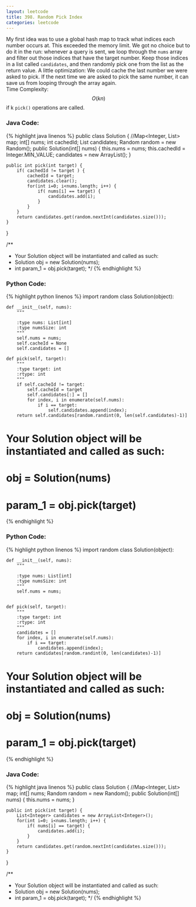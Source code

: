 ```yaml
---
layout: leetcode
title: 398. Random Pick Index
categories: leetcode
---
```

My first idea was to use a global hash map to track what indices each number occurs at. This exceeded the memory limit.
We got no choice but to do it in the run: whenever a query is sent, we loop through the `nums` array and filter out those indices that have the target number. Keep those indices in a list called `candidates`, and then randomly pick one from the list as the return value.
A little optimization: We could cache the last number we were asked to pick. If the next time we are asked to pick the same number, it can save us from looping through the array again.  
Time Complexity: $$O(kn)$$ if k `pick()` operations are called.
### Java Code:
{% highlight java linenos %}
public class Solution {
    //Map<Integer, List<Integer>> map;
    int[] nums;
    int cachedId;
    List<Integer> candidates;
    Random random = new Random();
    public Solution(int[] nums) {
        this.nums = nums;
        this.cachedId = Integer.MIN_VALUE;
        candidates = new ArrayList<Integer>();
    }
    
    public int pick(int target) {
        if( cachedId != target ) {
            cachedId = target;
            candidates.clear();
            for(int i=0; i<nums.length; i++) {
                if( nums[i] == target) {
                    candidates.add(i);
                }
            }
        }
        return candidates.get(random.nextInt(candidates.size()));
    }
}

/**
 * Your Solution object will be instantiated and called as such:
 * Solution obj = new Solution(nums);
 * int param_1 = obj.pick(target);
 */
{% endhighlight %}
### Python Code:
{% highlight python linenos %}
import random
class Solution(object):

    def __init__(self, nums):
        """
        
        :type nums: List[int]
        :type numsSize: int
        """
        self.nums = nums;
        self.cacheId = None
        self.candidates = []

    def pick(self, target):
        """
        :type target: int
        :rtype: int
        """
        if self.cacheId != target:
            self.cacheId = target
            self.candidates[:] = []
            for index, i in enumerate(self.nums):
                if i == target:
                    self.candidates.append(index);
        return self.candidates[random.randint(0, len(self.candidates)-1)]


# Your Solution object will be instantiated and called as such:
# obj = Solution(nums)
# param_1 = obj.pick(target)
{% endhighlight %}
### Python Code:
{% highlight python linenos %}
import random
class Solution(object):

    def __init__(self, nums):
        """
        
        :type nums: List[int]
        :type numsSize: int
        """
        self.nums = nums;
        

    def pick(self, target):
        """
        :type target: int
        :rtype: int
        """
        candidates = []
        for index, i in enumerate(self.nums):
            if i == target:
                candidates.append(index);
        return candidates[random.randint(0, len(candidates)-1)]


# Your Solution object will be instantiated and called as such:
# obj = Solution(nums)
# param_1 = obj.pick(target)
{% endhighlight %}
### Java Code:
{% highlight java linenos %}
public class Solution {
    //Map<Integer, List<Integer>> map;
    int[] nums;
    Random random = new Random();
    public Solution(int[] nums) {
        this.nums = nums;
    }
    
    public int pick(int target) {
        List<Integer> candidates = new ArrayList<Integer>();
        for(int i=0; i<nums.length; i++) {
            if( nums[i] == target) {
                candidates.add(i);
            }
        }
        return candidates.get(random.nextInt(candidates.size()));
    }
}

/**
 * Your Solution object will be instantiated and called as such:
 * Solution obj = new Solution(nums);
 * int param_1 = obj.pick(target);
 */
{% endhighlight %}
